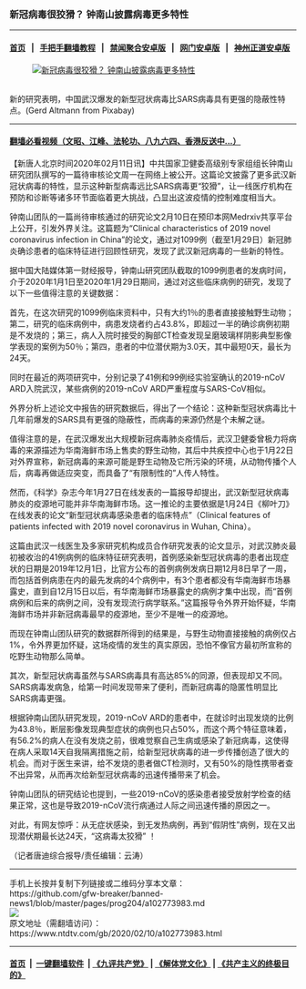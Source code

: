 ### 新冠病毒很狡猾？ 钟南山披露病毒更多特性
------------------------

#### [首页](https://github.com/gfw-breaker/banned-news1/blob/master/README.md) &nbsp;&nbsp;|&nbsp;&nbsp; [手把手翻墙教程](https://github.com/gfw-breaker/guides/wiki) &nbsp;&nbsp;|&nbsp;&nbsp; [禁闻聚合安卓版](https://github.com/gfw-breaker/bn-android) &nbsp;&nbsp;|&nbsp;&nbsp; [网门安卓版](https://github.com/oGate2/oGate) &nbsp;&nbsp;|&nbsp;&nbsp; [神州正道安卓版](https://github.com/SzzdOgate/update) 



<div><div class="featured_image">
 <a href="https://i.ntdtv.com/assets/uploads/2020/02/mouth-guard-4801623_1280.jpg" target="_blank">
  <figure>
   <img alt="新冠病毒很狡猾？ 钟南山披露病毒更多特性" src="https://i.ntdtv.com/assets/uploads/2020/02/mouth-guard-4801623_1280-800x450.jpg"/>
  </figure><br/>
 </a>
 <span class="caption">
  新的研究表明，中国武汉爆发的新型冠状病毒比SARS病毒具有更强的隐蔽性特点。(Gerd Altmann from Pixabay)
 </span>
</div>
</div><hr/>

#### [翻墙必看视频（文昭、江峰、法轮功、八九六四、香港反送中...）](http://167.172.214.107/home.html)

<div><div class="post_content" itemprop="articleBody">
 <p>
  【新唐人北京时间2020年02月11日讯】中共国家卫健委高级别专家组组长钟南山研究团队撰写的一篇待审核论文周一在网络上被公开。这篇论文披露了更多武汉新冠状病毒的特性，显示这种新型病毒远比SARS病毒更“狡猾”，让一线医疗机构在预防和诊断等诸多环节面临着更大挑战，凸显出这波疫情的控制难度相当大。
 </p>
 <p>
  钟南山团队的一篇尚待审核通过的研究论文2月10日在预印本网Medrxiv共享平台上公开，引发外界关注。这篇题为“Clinical characteristics of 2019 novel coronavirus infection in China”的论文，通过对1099例（截至1月29日）新冠肺炎确诊患者的临床特征进行回顾性研究，发现了武汉新冠病毒的一些新的特性。
 </p>
 <p>
  据中国大陆媒体第一财经报导，钟南山研究团队截取的1099例患者的发病时间，介于2020年1月1日至2020年1月29日期间，通过对这些临床病例的研究，发现了以下一些值得注意的关键数据：
 </p>
 <p>
  首先，在这次研究的1099例临床资料中，只有大约1％的患者直接接触野生动物；第二，研究的临床病例中，病患发烧者约占43.8%，即超过一半的确诊病例初期是不发烧的；第三，病人入院时接受的胸部CT检查发现呈磨玻璃样阴影典型影像学表现的案例为50％；第四，患者的中位潜伏期为3.0天，其中最短0天，最长为24天。
 </p>
 <p>
  同时在最近的两项研究中，分别记录了41例和99例经实验室确认的2019-nCoV ARD入院武汉，某些病例的2019-nCoV ARD严重程度与SARS-CoV相似。
 </p>
 <p>
  外界分析上述论文中报告的研究数据后，得出了一个结论：这种新型冠状病毒比十几年前爆发的SARS具有更强的隐蔽性，而病毒的来源仍然是个未解之谜。
 </p>
 <p>
  值得注意的是，在武汉爆发出大规模新冠病毒肺炎疫情后，武汉卫健委曾极力将病毒的来源描述为华南海鲜市场上售卖的野生动物，其后中共疾控中心也于1月22日对外界宣称，新冠病毒的来源可能是野生动物及它所污染的环境，从动物传播个人后，病毒再做适应突变，而具备了“有限制性的”人传人特性。
 </p>
 <p>
  然而，《科学》杂志今年1月27日在线发表的一篇报导却提出，武汉新型冠状病毒肺炎的疫源地可能并非华南海鲜市场。这一推论的主要依据是1月24日《柳叶刀》在线发表的论文“新型冠状病毒感染患者的临床特点”（Clinical features of patients infected with 2019 novel coronavirus in Wuhan, China）。
 </p>
 <p>
  这篇由武汉一线医生及多家研究机构成员合作研究发表的论文显示，对武汉肺炎最初被收治的41例病例的临床特征研究表明，首例感染新型冠状病毒的患者出现症状的日期是2019年12月1日，比官方公布的首例病例发病日期12月8日早了一周，而包括首例病患在内的最先发病的4个病例中，有3个患者都没有华南海鲜市场暴露史，直到自12月15日以后，有华南海鲜市场暴露史的病例才集中出现，而“首例病例和后来的病例之间，没有发现流行病学联系。”这篇报导令外界开始怀疑，华南海鲜市场并非新冠病毒最早的疫源地，至少不是唯一的疫源地。
 </p>
 <p>
  而现在钟南山团队研究的数据群所得到的结果是，与野生动物直接接触的病例仅占1%，令外界更加怀疑，这场疫情的发生的真实原因，恐怕不像官方最初所宣称的吃野生动物那么简单。
 </p>
 <p>
  其次，新型冠状病毒虽然与SARS病毒具有高达85%的同源，但表现却又不同。SARS病毒发病急，给第一时间发现带来了便利，而新冠病毒的隐匿性明显比SARS病毒更强。
 </p>
 <p>
  根据钟南山团队研究发现，2019-nCoV ARD的患者中，在就诊时出现发烧的比例为43.8％，断层影像发现典型症状的病例也只占50%，而这个两个特征意味着，有56.2%的病人在没有发烧之前，很难觉察自己生病或感染了新冠病毒，这使得在病人采取14天自我隔离措施之前，给新型冠状病毒的进一步传播创造了很大的机会。而对于医生来讲，给不发烧的患者做CT检测时，又有50%的隐性携带者查不出异常，从而再次给新型冠状病毒的迅速传播带来了机会。
 </p>
 <p>
  钟南山团队的研究结论也提到，一些2019-nCoV的感染患者接受放射学检查的结果正常，这也是导致2019-nCoV流行病通过人际之间迅速传播的原因之一。
 </p>
 <p>
  对此，有网友惊呼：从无症状感染，到无发热病例，再到“假阴性”病例，现在又出现潜伏期最长达24天，“这病毒太狡猾” ！
 </p>
 <p>
  （记者唐迪综合报导/责任编辑：云涛）
 </p>
 <div class="single_ad">
 </div>
</div>
</div>
<hr/>
手机上长按并复制下列链接或二维码分享本文章：<br/>
https://github.com/gfw-breaker/banned-news1/blob/master/pages/prog204/a102773983.md <br/>
<a href='https://github.com/gfw-breaker/banned-news1/blob/master/pages/prog204/a102773983.md'><img src='https://github.com/gfw-breaker/banned-news1/blob/master/pages/prog204/a102773983.md.png'/></a> <br/>
原文地址（需翻墙访问）：https://www.ntdtv.com/gb/2020/02/10/a102773983.html


------------------------
#### [首页](https://github.com/gfw-breaker/banned-news1/blob/master/README.md) &nbsp;|&nbsp; [一键翻墙软件](https://github.com/gfw-breaker/nogfw/blob/master/README.md) &nbsp;| [《九评共产党》](https://github.com/gfw-breaker/9ping.md/blob/master/README.md#九评之一评共产党是什么) | [《解体党文化》](https://github.com/gfw-breaker/jtdwh.md/blob/master/README.md) | [《共产主义的终极目的》](https://github.com/gfw-breaker/gczydzjmd.md/blob/master/README.md)


<img src='http://gfw-breaker.win/banned-news/pages/prog204/a102773983.md' width='0px' height='0px'/>